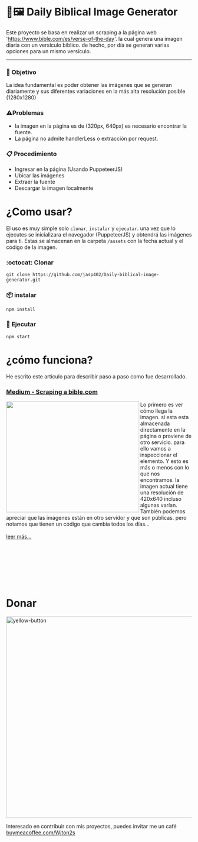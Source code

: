 # 📖🖼️ Daily Biblical Image Generator

Este proyecto se basa en realizar un scraping a la página web 'https://www.bible.com/es/verse-of-the-day'.
la cual genera una imagen diaria con un versículo bíblico. de hecho, por día se generan varias opciones para un mismo versículo.

---

### 🎯  Objetivo
La idea fundamental es poder obtener las imágenes que se generan diariamente y sus diferentes variaciones en la más alta resolución posible (1280x1280) 

### ⚠️Problemas
- la imagen en la página es de (320px, 640px) es necesario encontrar la fuente.
- La página no admite handlerLess o extracción por request.

### 📋 Procedimiento
- Ingresar en la página (Usando PuppeteerJS)
- Ubicar las imágenes
- Extraer la fuente
- Descargar la imagen localmente

# ¿Como usar?
El uso es muy simple solo `clonar`, `instalar` y `ejecutar`. una vez que lo ejecutes se inicializara el navegador (PuppeteerJS) y obtendrá las imágenes para ti. 
Estas se almacenan en la carpeta `/assets` con la fecha actual y el código de la imagen.

### :octocat:  Clonar
`git clone https://github.com/jasp402/Daily-biblical-image-generator.git`

### 📦 instalar
 `npm install`
 
### :rocket: Ejecutar
`npm start`

# ¿cómo funciona?
He escrito este articulo para describir paso a paso como fue desarrollado. 

### [Medium - Scraping a bible.com](https://medium.com/@jasp402/scraping-a-https-www-bible-com-d702b380c84e)
<img align="left" width="361" height="300" src="https://user-images.githubusercontent.com/8978470/116012319-75612680-a5ef-11eb-84cb-79eea5ebfa04.png">

Lo primero es ver cómo llega la imagen. si esta esta almacenada directamente en la página o proviene de otro servicio. para ello vamos a inspeccionar el elemento. Y esto es más o menos con lo que nos encontramos. la imagen actual tiene una resolución de 420x640 incluso algunas varían. También podemos apreciar que las imágenes están en otro servidor y que son públicas. pero notamos que tienen un código que cambia todos los días…  
<br>
[leer más...](https://medium.com/@jasp402/scraping-a-https-www-bible-com-d702b380c84e)

<br>
<br>
<br>
<br>
<br>
<br>

# Donar
<img width="545" alt="yellow-button" src="https://user-images.githubusercontent.com/8978470/116011951-2ca86e00-a5ed-11eb-8ed3-34771ed33145.png">

Interesado en contribuir con mis proyectos, puedes invitar me un café <br>
[buymeacoffee.com/Wjton2s](buymeacoffee.com/Wjton2s)
